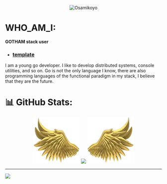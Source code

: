 <p align="center"> <img src="https://komarev.com/ghpvc/?username=osamikoyo&label=Profile%20views&color=ab5052&size=24&style=flat" alt="Osamikoyo" /> </p>


# WHO_AM_I:

**GOTHAM stack user**
* ### [template](https://github.com/osamikoyo/GOTHAM-template)

I am a young go developer. I like to develop distributed systems, console utilities, and so on. Go is not the only language I know, there are also programming languages of the functional paradigm in my stack, I believe that they are the future.

# 📊 GitHub Stats:
<div align="center">
  <img src="https://raw.githubusercontent.com/GovindSingh9447/GovindSingh9447/refs/heads/main/WEBP/left.webp" width="150" height="150"/>
  <img src="https://nirzak-streak-stats.vercel.app/?user=osamikoyo&hide_border=true"/>
  <img src="https://raw.githubusercontent.com/GovindSingh9447/GovindSingh9447/refs/heads/main/WEBP/right.webp" width="150" height="150"/>
</div>

---
![](https://camo.githubusercontent.com/821053e18f77d32e4a8b1db5bbf8eb6ffa49b7a1897bd23cb5d7cfefc60a317c/68747470733a2f2f696d6775722e636f6d2f72696c485678412e706e67)

